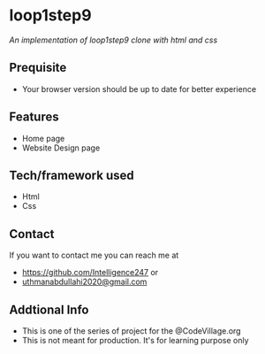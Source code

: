 # loop1step9
*An implementation of loop1step9 clone with html and css*
## Prequisite
- Your browser version should be up to date for better experience
## Features
- Home page
- Website Design page
## Tech/framework used
- Html
- Css
## Contact
If you want to contact me you can reach me at
- https://github.com/Intelligence247 or
- uthmanabdullahi2020@gmail.com
## Addtional Info
- This is one of the series of project for the @CodeVillage.org
- This is not meant for production. It's for learning purpose only
